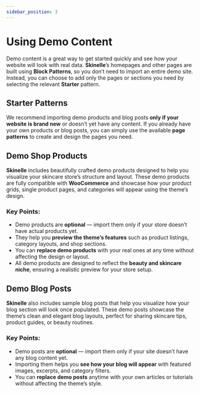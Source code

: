 ```yaml
---
sidebar_position: 3
---
```


# Using Demo Content

Demo content is a great way to get started quickly and see how your website will look with real data. **Skinelle**’s homepages and other pages are built using **Block Patterns**, so you don’t need to import an entire demo site. Instead, you can choose to add only the pages or sections you need by selecting the relevant **Starter** pattern.


## Starter Patterns

We recommend importing demo products and blog posts **only if your website is brand new** or doesn’t yet have any content.
If you already have your own products or blog posts, you can simply use the available **page patterns** to create and design the pages you need.

<!--![Starter Patterns](/img/starter-patterns.webp)-->


## Demo Shop Products

**Skinelle** includes beautifully crafted demo products designed to help you visualize your skincare store’s structure and layout. These demo products are fully compatible with **WooCommerce** and showcase how your product grids, single product pages, and categories will appear using the theme’s design.

### Key Points:

* Demo products are **optional** — import them only if your store doesn’t have actual products yet.
* They help you **preview the theme’s features** such as product listings, category layouts, and shop sections.
* You can **replace demo products** with your real ones at any time without affecting the design or layout.
* All demo products are designed to reflect the **beauty and skincare niche**, ensuring a realistic preview for your store setup.


## Demo Blog Posts

**Skinelle** also includes sample blog posts that help you visualize how your blog section will look once populated. These demo posts showcase the theme’s clean and elegant blog layouts, perfect for sharing skincare tips, product guides, or beauty routines.

### Key Points:

* Demo posts are **optional** — import them only if your site doesn’t have any blog content yet.
* Importing them helps you **see how your blog will appear** with featured images, excerpts, and category filters.
* You can **replace demo posts** anytime with your own articles or tutorials without affecting the theme’s style.